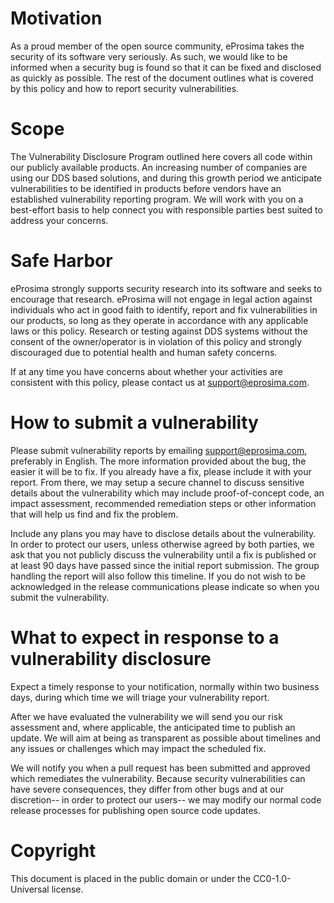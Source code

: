 
# Motivation

<!--- Demonstrate a clear, good faith commitment to customers and other stakeholders potentially impacted by security
vulnerabilities.--->

As a proud member of the open source community, eProsima takes the security of its software very seriously. As such, we
would like to be informed when a security bug is found so that it can be fixed and disclosed as quickly as possible. The
rest of the document outlines what is covered by this policy and how to report security vulnerabilities.



# Scope

<!--- Indicate what properties, products, and vulnerability types are covered. --->

The Vulnerability Disclosure Program outlined here covers all code within our publicly available products. An increasing
number of companies are using our DDS based solutions, and during this growth period we anticipate vulnerabilities to be
identified in products before vendors have an established vulnerability reporting program. We will work with you on a
best-effort basis to help connect you with responsible parties best suited to address your concerns.



# Safe Harbor

<!--- Assures that reporters of good faith will not be unduly penalized. --->

eProsima strongly supports security research into its software and seeks to encourage that research. eProsima will not
engage in legal action against individuals who act in good faith to identify, report and fix vulnerabilities in our
products, so long as they operate in accordance with any applicable laws or this policy. Research or testing against DDS
systems without the consent of the owner/operator is in violation of this policy and strongly discouraged due to
potential health and human safety concerns.

If at any time you have concerns about whether your activities are consistent with this policy, please contact us at
support@eprosima.com.



# How to submit a vulnerability

<!--- The process finders use to report vulnerabilities. --->

Please submit vulnerability reports by emailing support@eprosima.com, preferably in English. The more information
provided about the bug, the easier it will be to fix. If you already have a fix, please include it with your report.
From there, we may setup a secure channel to discuss sensitive details about the vulnerability which may include
proof-of-concept code, an impact assessment, recommended remediation steps or other information that will help us find
and fix the problem.

Include any plans you may have to disclose details about the vulnerability. In order to protect our users, unless
otherwise agreed by both parties, we ask that you not publicly discuss the vulnerability until a fix is published or at
least 90 days have passed since the initial report submission. The group handling the report will also follow this
timeline. If you do not wish to be acknowledged in the release communications please indicate so when you submit the
vulnerability.


# What to expect in response to a vulnerability disclosure

<!--- A living document that sets expectations for preferences and priorities regarding how reports will be evaluated
---> 

Expect a timely response to your notification, normally within two business days, during which time we will triage your
vulnerability report.

After we have evaluated the vulnerability we will send you our risk assessment and, where applicable, the anticipated
time to publish an update. We will aim at being as transparent as possible about timelines and any issues or challenges
which may impact the scheduled fix.

We will notify you when a pull request has been submitted and approved which remediates the vulnerability. Because
security vulnerabilities can have severe consequences, they differ from other bugs and at our discretion-- in order to
protect our users-- we may modify our normal code release processes for publishing open source code updates.




# Copyright


This document is placed in the public domain or under the CC0-1.0-Universal license.
